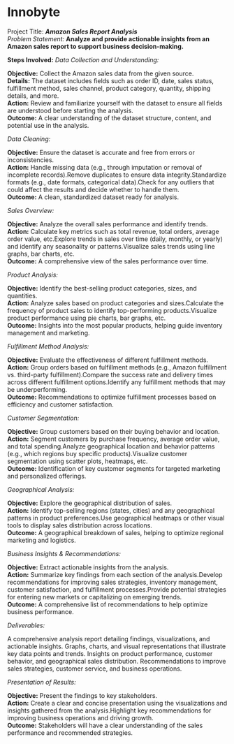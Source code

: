 # Innobyte

Project Title: _***Amazon Sales Report Analysis***_<br />
_Problem Statement:_
**Analyze and provide actionable insights from an Amazon sales report to support business decision-making.**

**Steps Involved:**
_*Data Collection and Understanding:*_

**Objective:** Collect the Amazon sales data from the given source.<br />
**Details:** The dataset includes fields such as order ID, date, sales status, fulfillment method, sales channel, product category, quantity, shipping details, and more.<br />
**Action:** Review and familiarize yourself with the dataset to ensure all fields are understood before starting the analysis.<br />
**Outcome:** A clear understanding of the dataset structure, content, and potential use in the analysis.<br />

*Data Cleaning:*

**Objective:** Ensure the dataset is accurate and free from errors or inconsistencies.<br />
**Action:** Handle missing data (e.g., through imputation or removal of incomplete records).Remove duplicates to ensure data integrity.Standardize formats (e.g., date formats, categorical data).Check for any outliers that could affect the results and decide whether to handle them.<br />
**Outcome:** A clean, standardized dataset ready for analysis.

*Sales Overview:*

**Objective:** Analyze the overall sales performance and identify trends.<br />
**Action:** Calculate key metrics such as total revenue, total orders, average order value, etc.Explore trends in sales over time (daily, monthly, or yearly) and identify any seasonality or patterns.Visualize sales trends using line graphs, bar charts, etc.<br />
**Outcome:** A comprehensive view of the sales performance over time.

*Product Analysis:*

**Objective:** Identify the best-selling product categories, sizes, and quantities.<br />
**Action:** Analyze sales based on product categories and sizes.Calculate the frequency of product sales to identify top-performing products.Visualize product performance using pie charts, bar graphs, etc.<br />
**Outcome:** Insights into the most popular products, helping guide inventory management and marketing.

*Fulfillment Method Analysis:*

**Objective:** Evaluate the effectiveness of different fulfillment methods.<br />
**Action:** Group orders based on fulfillment methods (e.g., Amazon fulfillment vs. third-party fulfillment).Compare the success rate and delivery times across different fulfillment options.Identify any fulfillment methods that may be underperforming.<br />
**Outcome:** Recommendations to optimize fulfillment processes based on efficiency and customer satisfaction.

*Customer Segmentation:*

**Objective:** Group customers based on their buying behavior and location.<br />
**Action:** Segment customers by purchase frequency, average order value, and total spending.Analyze geographical location and behavior patterns (e.g., which regions buy specific products).Visualize customer segmentation using scatter plots, heatmaps, etc.<br />
**Outcome:** Identification of key customer segments for targeted marketing and personalized offerings.

*Geographical Analysis:*

**Objective:** Explore the geographical distribution of sales.<br />
**Action:** Identify top-selling regions (states, cities) and any geographical patterns in product preferences.Use geographical heatmaps or other visual tools to display sales distribution across locations.<br />
**Outcome:** A geographical breakdown of sales, helping to optimize regional marketing and logistics.

*Business Insights & Recommendations:*

**Objective:** Extract actionable insights from the analysis.<br />
**Action:** Summarize key findings from each section of the analysis.Develop recommendations for improving sales strategies, inventory management, customer satisfaction, and fulfillment processes.Provide potential strategies for entering new markets or capitalizing on emerging trends.<br />
**Outcome:** A comprehensive list of recommendations to help optimize business performance.

*Deliverables:*

A comprehensive analysis report detailing findings, visualizations, and actionable insights.
Graphs, charts, and visual representations that illustrate key data points and trends.
Insights on product performance, customer behavior, and geographical sales distribution.
Recommendations to improve sales strategies, customer service, and business operations.

*Presentation of Results:*

**Objective:** Present the findings to key stakeholders.<br />
**Action:** Create a clear and concise presentation using the visualizations and insights gathered from the analysis.Highlight key recommendations for improving business operations and driving growth.<br />
**Outcome:** Stakeholders will have a clear understanding of the sales performance and recommended strategies.
